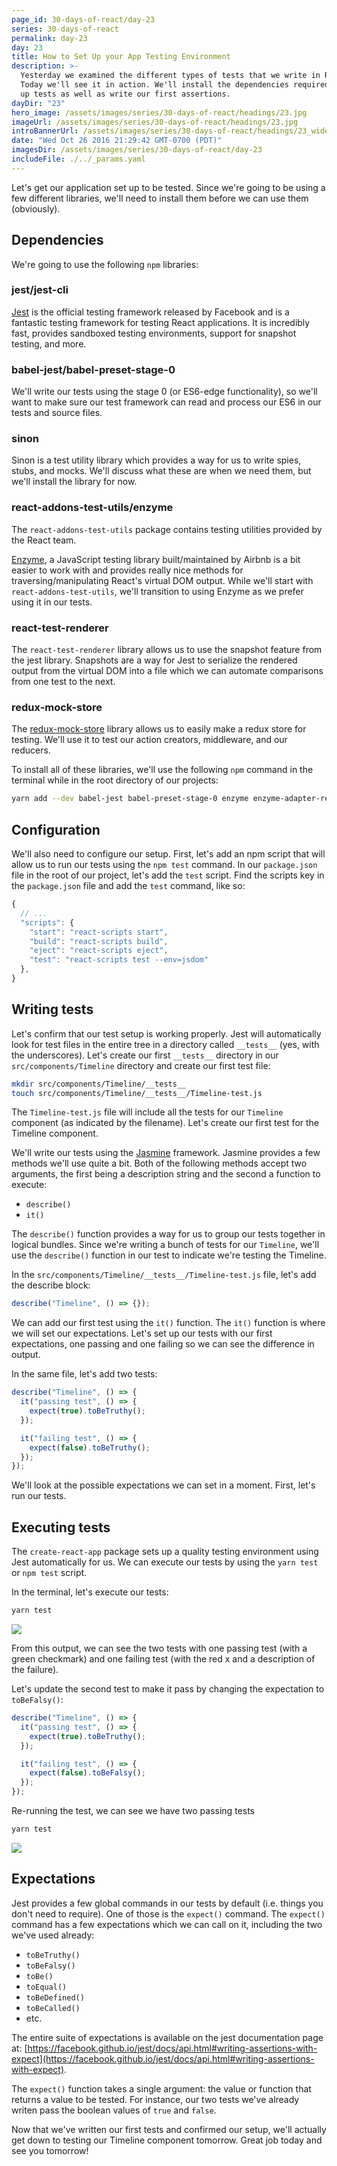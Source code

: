 ```yaml
---
page_id: 30-days-of-react/day-23
series: 30-days-of-react
permalink: day-23
day: 23
title: How to Set Up your App Testing Environment
description: >-
  Yesterday we examined the different types of tests that we write in React.
  Today we'll see it in action. We'll install the dependencies required to set
  up tests as well as write our first assertions.
dayDir: "23"
hero_image: /assets/images/series/30-days-of-react/headings/23.jpg
imageUrl: /assets/images/series/30-days-of-react/headings/23.jpg
introBannerUrl: /assets/images/series/30-days-of-react/headings/23_wide.jpg
date: "Wed Oct 26 2016 21:29:42 GMT-0700 (PDT)"
imagesDir: /assets/images/series/30-days-of-react/day-23
includeFile: ./../_params.yaml
---
```


Let's get our application set up to be tested. Since we're going to be using a few different libraries, we'll need to install them before we can use them (obviously).

## Dependencies

We're going to use the following `npm` libraries:

### jest/jest-cli

[Jest](https://facebook.github.io/jest/) is the official testing framework released by Facebook and is a fantastic testing framework for testing React applications. It is incredibly fast, provides sandboxed testing environments, support for snapshot testing, and more.

### babel-jest/babel-preset-stage-0

We'll write our tests using the stage 0 (or ES6-edge functionality), so we'll want to make sure our test framework can read and process our ES6 in our tests and source files.

### sinon

Sinon is a test utility library which provides a way for us to write spies, stubs, and mocks. We'll discuss what these are when we need them, but we'll install the library for now.

### react-addons-test-utils/enzyme

The `react-addons-test-utils` package contains testing utilities provided by the React team.

[Enzyme](http://airbnb.io/enzyme/), a JavaScript testing library built/maintained by Airbnb is a bit easier to work with and provides really nice methods for traversing/manipulating React's virtual DOM output. While we'll start with `react-addons-test-utils`, we'll transition to using Enzyme as we prefer using it in our tests.

### react-test-renderer

The `react-test-renderer` library allows us to use the snapshot feature from the jest library. Snapshots are a way for Jest to serialize the rendered output from the virtual DOM into a file which we can automate comparisons from one test to the next.

### redux-mock-store

The [redux-mock-store](https://github.com/arnaudbenard/redux-mock-store) library allows us to easily make a redux store for testing. We'll use it to test our action creators, middleware, and our reducers.

To install all of these libraries, we'll use the following `npm` command in the terminal while in the root directory of our projects:

```bash
yarn add --dev babel-jest babel-preset-stage-0 enzyme enzyme-adapter-react-16 jest-cli react-addons-test-utils react-test-renderer redux-mock-store sinon
```

## Configuration

We'll also need to configure our setup. First, let's add an npm script that will allow us to run our tests using the `npm test` command. In our `package.json` file in the root of our project, let's add the `test` script. Find the scripts key in the `package.json` file and add the `test` command, like so:

```javascript
{
  // ...
  "scripts": {
    "start": "react-scripts start",
    "build": "react-scripts build",
    "eject": "react-scripts eject",
    "test": "react-scripts test --env=jsdom"
  },
}
```

## Writing tests

Let's confirm that our test setup is working properly. Jest will automatically look for test files in the entire tree in a directory called `__tests__` (yes, with the underscores). Let's create our first `__tests__` directory in our `src/components/Timeline` directory and create our first test file:

```bash
mkdir src/components/Timeline/__tests__
touch src/components/Timeline/__tests__/Timeline-test.js
```

The `Timeline-test.js` file will include all the tests for our `Timeline` component (as indicated by the filename). Let's create our first test for the Timeline component.

<div class="demo" id="demo1"></div>

We'll write our tests using the [Jasmine](http://jasmine.github.io) framework. Jasmine provides a few methods we'll use quite a bit. Both of the following methods accept two arguments, the first being a description string and the second a function to execute:

- `describe()`
- `it()`

The `describe()` function provides a way for us to group our tests together in logical bundles. Since we're writing a bunch of tests for our `Timeline`, we'll use the `describe()` function in our test to indicate we're testing the Timeline.

In the `src/components/Timeline/__tests__/Timeline-test.js` file, let's add the describe block:

```javascript
describe("Timeline", () => {});
```

We can add our first test using the `it()` function. The `it()` function is where we will set our expectations. Let's set up our tests with our first expectations, one passing and one failing so we can see the difference in output.

In the same file, let's add two tests:

```javascript
describe("Timeline", () => {
  it("passing test", () => {
    expect(true).toBeTruthy();
  });

  it("failing test", () => {
    expect(false).toBeTruthy();
  });
});
```

We'll look at the possible expectations we can set in a moment. First, let's run our tests.

## Executing tests

The `create-react-app` package sets up a quality testing environment using Jest automatically for us. We can execute our tests by using the `yarn test` or `npm test` script.

In the terminal, let's execute our tests:

```bash
yarn test
```

<img class="wide" src="/assets/series/30-days-of-react/images/23/first-tests.jpg" />

From this output, we can see the two tests with one passing test (with a green checkmark) and one failing test (with the red x and a description of the failure).

Let's update the second test to make it pass by changing the expectation to `toBeFalsy()`:

```javascript
describe("Timeline", () => {
  it("passing test", () => {
    expect(true).toBeTruthy();
  });

  it("failing test", () => {
    expect(false).toBeFalsy();
  });
});
```

Re-running the test, we can see we have two passing tests

```bash
yarn test
```

<img class="wide" src="/assets/series/30-days-of-react/images/23/second-tests.png" />

## Expectations

Jest provides a few global commands in our tests by default (i.e. things you don't need to require). One of those is the `expect()` command. The `expect()` command has a few expectations which we can call on it, including the two we've used already:

* `toBeTruthy()`
* `toBeFalsy()`
* `toBe()`
* `toEqual()`
* `toBeDefined()`
* `toBeCalled()`
* etc.

The entire suite of expectations is available on the jest documentation page at: [https://facebook.github.io/jest/docs/api.html#writing-assertions-with-expect](https://facebook.github.io/jest/docs/api.html#writing-assertions-with-expect).

The `expect()` function takes a single argument: the value or function that returns a value to be tested. For instance, our two tests we've already writen pass the boolean values of `true` and `false`.

Now that we've written our first tests and confirmed our setup, we'll actually get down to testing our Timeline component tomorrow. Great job today and see you tomorrow!
